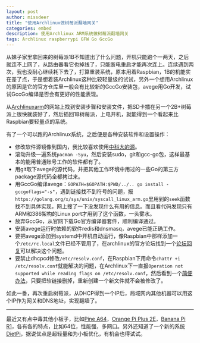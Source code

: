 ```yaml
---
layout: post
author: missdeer
title: "使用Archlinux做树莓派翻墙网关"
categories: embed
description: 使用Archlinux ARM系统做树莓派翻墙网关
tags: Archlinux raspberrypi GFW Go GccGo
---
```


从妹子家里拿回来的树莓派1B不知道出了什么问题，开机只能跑个一两天，之后就连不上网了，从路由器看它也掉线了，只能断电重启才能再次连上。连续遇到两次，我也没耐心继续耗下去了，打算重装系统，原本用着Raspbian，1B的机能实在差了点，于是想着装Archlinux这种比较轻量级的试试，另外一个想用Archlinux的原因是它的官方仓库里一般会有比较新的GccGo安装包，avege用Go开发，试试GccGo编译是否会有更好的性能表现。

从[Archlinuxarm](https://archlinuxarm.org/platforms/armv6/raspberry-pi)的网站上找到安装步骤和安装文件，把SD卡插在另一个2B+树莓派上很快就装好了，然后插回1B树莓派，上电开机，就能得到一个看起来比Raspbian要轻量点的系统。

有了一个可以跑的Archlinux系统，之后便是各种安装软件和设置操作：

- 修改软件源镜像到国内，我比较喜欢使用[中科大的源](https://mirrors.ustc.edu.cn)。
- 滚动升级一遍系统`pacman -Syu`，然后安装sudo，git和gcc-go包，这样最基本的能用普通账号工作的软件都有了。
- 用git取下avege的源代码，并把其他工作环境中用过的一些Go的第三方package源代码全都拷过来。
- 用GccGo编译avege：`GOPATH=$GOPATH:$PWD/../.. go install -gccgoflags="-s"`，遇到链接找不到符号的问题，报`https://golang.org/x/sys/unix/syscall_linux_arm.go`里用到的`seek`函数找不到具体实现，网上搜了一下没发现什么有用的信息。而且看代码发现只有ARM和386架构的Linux port才用到了这个函数，一头雾水。
- 放弃GccGo，从官网下载Go官方编译器套件，顺利编译通过。
- 安装avege运行时依赖的软件redis和dnsmasq，avege已能正确工作。
- 要把avege添加到systemd中开机自动运行，像Raspbian中那样添加一个`/etc/rc.local`文件已经不管用了，在archlinux的官方论坛找到一个[论坛回复](https://bbs.archlinux.org/viewtopic.php?pid=1211415#p1211415)可以解决这个问题。
- 要禁止dhcpcd修改`/etc/resolv.conf`，在Raspbian下用命令`chattr +i /etc/resolv.conf`就能解决的问题，在Archlinux下一直报`Operation not supported while reading flags on /etc/resolv.conf`，然后看到一个[简便办法](https://ubuntuforums.org/showthread.php?t=1978656&p=11968135#post11968135)，只要把软链接删掉，重新创建一个新文件就不会被修改了。

如此一番，再次重启树莓派，从DHCP得到一个IP后，局域网内其他机器可以用这个IP作为网关和DNS地址，实现翻墙了。

------

最近又有点中毒其他小板子，比如[Pine A64](https://item.taobao.com/item.htm?id=529150082445)，[Orange Pi Plus 2E](https://item.taobao.com/item.htm?id=531880721728)，[Banana Pi R1](https://item.taobao.com/item.htm?id=42722747273)，各有各的特点，比如64位，性能强，多网口。另外还知道了一个新的系统[DietPi](http://dietpi.com/)，据说优点是超轻量和为小板优化，有机会也得试试。
